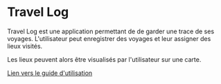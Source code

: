# Travel Log
Travel Log est une application permettant de de garder une trace de ses voyages. L'utilisateur peut enregistrer des voyages et leur assigner des lieux visités.

Les lieux peuvent alors être visualisés par l'utilisateur sur une carte.

[Lien vers le guide d'utilisation](https://github.com/PaulMairot/travel-log/blob/7820dbc56e636ccace5a210f41242fdaff0e19f5/TravelLog-UserGuide.pdf)
